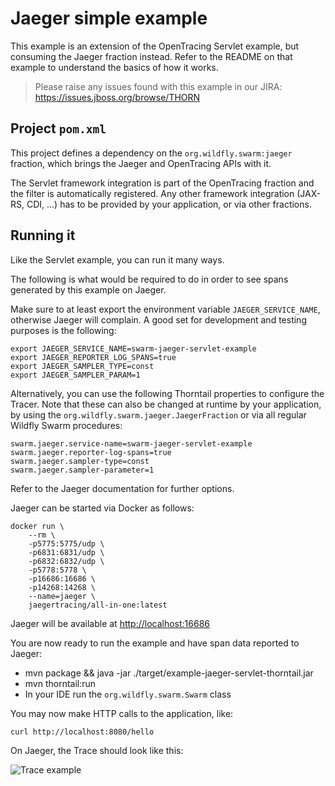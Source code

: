 # Jaeger simple example

This example is an extension of the OpenTracing Servlet example, but consuming
the Jaeger fraction instead. Refer to the README on that example to understand
the basics of how it works.

> Please raise any issues found with this example in our JIRA:
> https://issues.jboss.org/browse/THORN

## Project `pom.xml`

This project defines a dependency on the `org.wildfly.swarm:jaeger`
fraction, which brings the Jaeger and OpenTracing APIs with it.

The Servlet framework integration is part of the OpenTracing fraction and 
the filter is automatically registered. Any other framework integration 
(JAX-RS, CDI, ...) has to be provided by your application, or via other fractions.

## Running it

Like the Servlet example, you can run it many ways.

The following is what would be required to do in order to see spans generated
by this example on Jaeger.

Make sure to at least export the environment variable `JAEGER_SERVICE_NAME`, 
otherwise Jaeger will complain. A good set for development and testing purposes
is the following:

```
export JAEGER_SERVICE_NAME=swarm-jaeger-servlet-example
export JAEGER_REPORTER_LOG_SPANS=true 
export JAEGER_SAMPLER_TYPE=const
export JAEGER_SAMPLER_PARAM=1 
```

Alternatively, you can use the following Thorntail properties to configure 
the Tracer. Note that these can also be changed at runtime by your application,
by using the `org.wildfly.swarm.jaeger.JaegerFraction` or via all regular Wildfly
Swarm procedures:

```
swarm.jaeger.service-name=swarm-jaeger-servlet-example
swarm.jaeger.reporter-log-spans=true
swarm.jaeger.sampler-type=const
swarm.jaeger.sampler-parameter=1
```

Refer to the Jaeger documentation for further options.

Jaeger can be started via Docker as follows:

```
docker run \
    --rm \
    -p5775:5775/udp \
    -p6831:6831/udp \
    -p6832:6832/udp \
    -p5778:5778 \
    -p16686:16686 \
    -p14268:14268 \
    --name=jaeger \
    jaegertracing/all-in-one:latest
```

Jaeger will be available at [http://localhost:16686](http://localhost:16686)

You are now ready to run the example and have span data reported to Jaeger:

* mvn package && java -jar ./target/example-jaeger-servlet-thorntail.jar
* mvn thorntail:run
* In your IDE run the `org.wildfly.swarm.Swarm` class

You may now make HTTP calls to the application, like:

```
curl http://localhost:8080/hello
```

On Jaeger, the Trace should look like this:

![Trace example](example.png)
